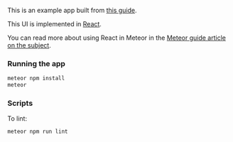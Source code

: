 This is an example app built from [this guide](http://guide.meteor.com/structure.html).

This UI is implemented in [React](https://facebook.github.io/react/index.html).

You can read more about using React in Meteor in the [Meteor guide article on the subject](http://guide.meteor.com/v1.3/react.html).

### Running the app

```bash
meteor npm install
meteor
```

### Scripts

To lint:

```bash
meteor npm run lint
```
